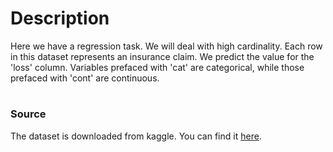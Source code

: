 # Description
Here we have a regression task. We will deal with high cardinality.
Each row in this dataset represents an insurance claim. We predict the value for the 'loss' column. Variables prefaced with 'cat' are categorical, while those prefaced with 'cont' are continuous.

#
### Source
The dataset is downloaded from kaggle. You can find it [here](https://www.kaggle.com/c/allstate-claims-severity/data).
#